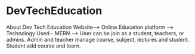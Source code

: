 # DevTechEducation
About Dev Tech Education Website--> Online Education platform --> Technology Used - MERN --> User can be join as a student, teachers, or admins. Admin and teacher manage course, subject, lectures and student. Student add course and learn.
